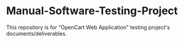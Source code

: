 # Manual-Software-Testing-Project
This repository is for "OpenCart Web Application" testing project's documents/deliverables.
